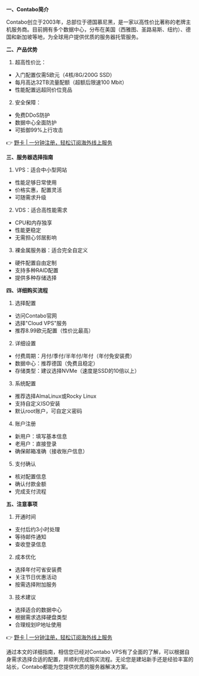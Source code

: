 **一、Contabo简介**

Contabo创立于2003年，总部位于德国慕尼黑，是一家以高性价比著称的老牌主机服务商。目前拥有多个数据中心，分布在美国（西雅图、圣路易斯、纽约）、德国和新加坡等地，为全球用户提供优质的服务器托管服务。

**二、产品优势**

1. 超高性价比：
- 入门配置仅需5欧元（4核/8G/200G SSD）
- 每月高达32TB流量配额（超额后限速100 Mbit）
- 性能配置远超同价位竞品

2. 安全保障：
- 免费DDoS防护
- 数据中心全面防护
- 可抵御99%上行攻击

👉 [野卡 | 一分钟注册，轻松订阅海外线上服务](https://bit.ly/bewildcard)

**三、服务器选择指南**

1. VPS：适合中小型网站
- 性能足够日常使用
- 价格实惠，配置灵活
- 可随需求升级

2. VDS：适合高性能需求
- CPU和内存独享
- 性能更稳定
- 无需担心邻居影响

3. 裸金属服务器：适合完全自定义
- 硬件配置自由定制
- 支持多种RAID配置
- 提供多种存储选择

**四、详细购买流程**

1. 选择配置
- 访问Contabo官网
- 选择"Cloud VPS"服务
- 推荐8.99欧元配置（性价比最高）

2. 详细设置
- 付费周期：月付/季付/半年付/年付（年付免安装费）
- 数据中心：推荐德国（免费且稳定）
- 存储类型：建议选择NVMe（速度是SSD的10倍以上）

3. 系统配置
- 推荐选择AlmaLinux或Rocky Linux
- 支持自定义ISO安装
- 默认root账户，可自定义密码

4. 账户注册
- 新用户：填写基本信息
- 老用户：直接登录
- 确保邮箱准确（接收账户信息）

5. 支付确认
- 核对配置信息
- 确认付款金额
- 完成支付流程

**五、注意事项**

1. 开通时间
- 支付后约3小时处理
- 等待邮件通知
- 查收登录信息

2. 成本优化
- 选择年付可省安装费
- 关注节日优惠活动
- 按需选择附加服务

3. 技术建议
- 选择适合的数据中心
- 根据需求选择硬盘类型
- 合理规划IP地址使用

👉 [野卡 | 一分钟注册，轻松订阅海外线上服务](https://bit.ly/bewildcard)

通过本文的详细指南，相信您已经对Contabo VPS有了全面的了解，可以根据自身需求选择合适的配置，并顺利完成购买流程。无论您是建站新手还是经验丰富的站长，Contabo都能为您提供优质的服务器解决方案。